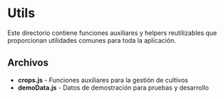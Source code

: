 # Utils

Este directorio contiene funciones auxiliares y helpers reutilizables que proporcionan utilidades comunes para toda la aplicación.

## Archivos

- **crops.js** - Funciones auxiliares para la gestión de cultivos
- **demoData.js** - Datos de demostración para pruebas y desarrollo
